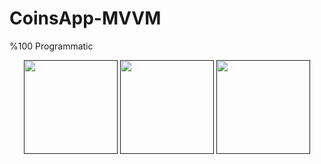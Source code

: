 # CoinsApp-MVVM
%100 Programmatic

<div align=center>
  <a href=""><img width=150 src="https://github.com/Murathaslak/CoinsApp-MVVM/assets/61151141/080dd103-e809-4ca5-87dd-da6ec8b5fbfa"></a>
  <a href=""><img width=150 src="https://github.com/Murathaslak/CoinsApp-MVVM/assets/61151141/b331b494-a2c9-4477-997c-ce80e3a8bda3"></a>
  <a href=""><img width=150 src="https://github.com/Murathaslak/CoinsApp-MVVM/assets/61151141/ba8e28da-4923-452c-ae4f-e52fbbc6e3c7"></a>

</div>
